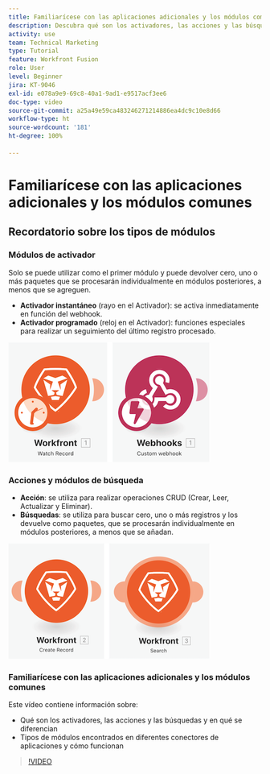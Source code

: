 ```yaml
---
title: Familiarícese con las aplicaciones adicionales y los módulos comunes
description: Descubra qué son los activadores, las acciones y las búsquedas y cómo funcionan en  [!DNL Adobe Workfront Fusion] los tipos de módulos que se encuentran en diferentes conectores de aplicaciones.
activity: use
team: Technical Marketing
type: Tutorial
feature: Workfront Fusion
role: User
level: Beginner
jira: KT-9046
exl-id: e078a9e9-69c8-40a1-9ad1-e9517acf3ee6
doc-type: video
source-git-commit: a25a49e59ca483246271214886ea4dc9c10e8d66
workflow-type: ht
source-wordcount: '181'
ht-degree: 100%

---
```


# Familiarícese con las aplicaciones adicionales y los módulos comunes

## Recordatorio sobre los tipos de módulos

### Módulos de activador

Solo se puede utilizar como el primer módulo y puede devolver cero, uno o más paquetes que se procesarán individualmente en módulos posteriores, a menos que se agreguen.

* **Activador instantáneo** (rayo en el Activador): se activa inmediatamente en función del webhook.
* **Activador programado** (reloj en el Activador): funciones especiales para realizar un seguimiento del último registro procesado.

![Una imagen de los módulos de activador](assets/beyond-basic-modules-1.png)

### Acciones y módulos de búsqueda

* **Acción**: se utiliza para realizar operaciones CRUD (Crear, Leer, Actualizar y Eliminar).
* **Búsquedas**: se utiliza para buscar cero, uno o más registros y los devuelve como paquetes, que se procesarán individualmente en módulos posteriores, a menos que se añadan.

![Una imagen de los módulos de acción y búsqueda](assets/beyond-basic-modules-2.png)

### Familiarícese con las aplicaciones adicionales y los módulos comunes

Este vídeo contiene información sobre:

* Qué son los activadores, las acciones y las búsquedas y en qué se diferencian
* Tipos de módulos encontrados en diferentes conectores de aplicaciones y cómo funcionan

>[!VIDEO](https://video.tv.adobe.com/v/335287/?quality=12&learn=on)
